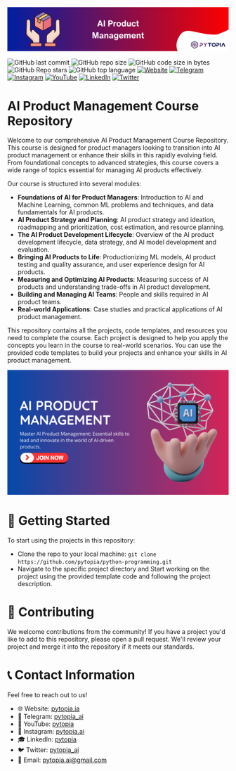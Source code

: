 <img src="./images/banner.png" width="800">

![GitHub last commit](https://img.shields.io/github/last-commit/pytopia/python)
![GitHub repo size](https://img.shields.io/github/repo-size/pytopia/python)
![GitHub code size in bytes](https://img.shields.io/github/languages/code-size/pytopia/python)
![GitHub Repo stars](https://img.shields.io/github/stars/pytopia/python)
![GitHub top language](https://img.shields.io/github/languages/top/pytopia/python)
[![Website](https://img.shields.io/badge/Visit-Website-blue)](https://www.pytopia.ai)
[![Telegram](https://img.shields.io/badge/Join-Telegram-blue)](https://t.me/pytopia_ai)
[![Instagram](https://img.shields.io/badge/Follow-Instagram-red)](https://instagram.com/pytopia.ai)
[![YouTube](https://img.shields.io/badge/Subscribe-YouTube-red)](https://www.youtube.com/c/pytopia)
[![LinkedIn](https://img.shields.io/badge/Follow-LinkedIn-blue)](https://linkedin.com/company/pytopia)
[![Twitter](https://img.shields.io/badge/Follow-Twitter-blue)](https://twitter.com/pytopia_ai)
# AI Product Management Course Repository

Welcome to our comprehensive AI Product Management Course Repository. This course is designed for product managers looking to transition into AI product management or enhance their skills in this rapidly evolving field. From foundational concepts to advanced strategies, this course covers a wide range of topics essential for managing AI products effectively.

Our course is structured into several modules:

- **Foundations of AI for Product Managers**: Introduction to AI and Machine Learning, common ML problems and techniques, and data fundamentals for AI products.
- **AI Product Strategy and Planning**: AI product strategy and ideation, roadmapping and prioritization, cost estimation, and resource planning.
- **The AI Product Development Lifecycle**: Overview of the AI product development lifecycle, data strategy, and AI model development and evaluation.
- **Bringing AI Products to Life**: Productionizing ML models, AI product testing and quality assurance, and user experience design for AI products.
- **Measuring and Optimizing AI Products**: Measuring success of AI products and understanding trade-offs in AI product development.
- **Building and Managing AI Teams**: People and skills required in AI product teams.
- **Real-world Applications**: Case studies and practical applications of AI product management.

This repository contains all the projects, code templates, and resources you need to complete the course. Each project is designed to help you apply the concepts you learn in the course to real-world scenarios. You can use the provided code templates to build your projects and enhance your skills in AI product management.

<img src="./images/pytopia-course.png" width="800">

# 🚦 Getting Started
To start using the projects in this repository:

- Clone the repo to your local machine: `git clone https://github.com/pytopia/python-programming.git`
- Navigate to the specific project directory and Start working on the project using the provided template code and following the project description.

# 🤝 Contributing
We welcome contributions from the community! If you have a project you'd like to add to this repository, please open a pull request. We'll review your project and merge it into the repository if it meets our standards.

# 📞 Contact Information

Feel free to reach out to us!

- 🌐 Website: [pytopia.ia](https://www.pytopia.ai)
- 💬 Telegram: [pytopia_ai](https://t.me/pytopia_ai)
- 🎥 YouTube: [pytopia](https://www.youtube.com/c/pytopia)
- 📸 Instagram: [pytopia.ai](https://www.instagram.com/pytopia.ai)
- 🎓 LinkedIn: [pytopia](https://www.linkedin.com/in/pytopia)
- 🐦 Twitter: [pytopia_ai](https://twitter.com/pytopia_ai)
- 📧 Email: [pytopia.ai@gmail.com](mailto:pytopia.ai@gmail.com)
